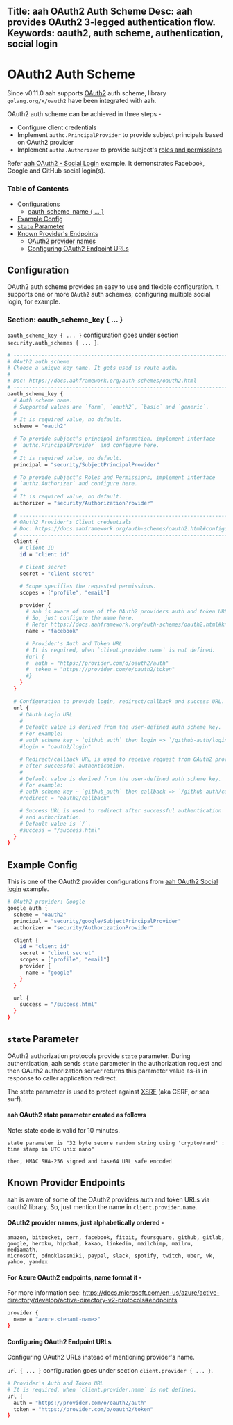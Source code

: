 Title: aah OAuth2 Auth Scheme
Desc: aah provides OAuth2 3-legged authentication flow.
Keywords: oauth2, auth scheme, authentication, social login
---
# OAuth2 Auth Scheme

<span class="badge lb-sm">Since v0.11.0</span> aah supports [OAuth2](https://oauth.net/2/) auth scheme, library  `golang.org/x/oauth2` have been integrated with aah.

OAuth2 auth scheme can be achieved in three steps -

  * Configure client credentials
  * Implement `authc.PrincipalProvider` to provide subject principals based on OAuth2 provider
  * Implement `authz.Authorizer` to provide subject's [roles and permissions](/security-permissions.html)

Refer [aah OAuth2 - Social Login]({{aah-examples}}/oauth2-social-login) example. It demonstrates Facebook, Google and GitHub social login(s).

### Table of Contents

  * [Configurations](#configuration)
      - [oauth_scheme_name { ... }](#section-oauth-scheme-key)
  * [Example Config](#example-config)
  * [`state` Parameter](#state-parameter)
  * [Known Provider's Endpoints](#known-provider-endpoints)
      - [OAuth2 provider names](#oauth2-provider-names-just-alphabetically-ordered)
      - [Configuring OAuth2 Endpoint URLs](#configuring-oauth2-endpoint-urls)

## Configuration

OAuth2 auth scheme provides an easy to use and flexible configuration. It supports one or more `OAuth2` auth schemes; configuring multiple social login, for example.


### Section: oauth_scheme_key { ... }

`oauth_scheme_key { ... }` configuration goes under section `security.auth_schemes { ... }`.

```bash
# -----------------------------------------------------------------------------
# OAuth2 auth scheme
# Choose a unique key name. It gets used as route auth.
#
# Doc: https://docs.aahframework.org/auth-schemes/oauth2.html
# -----------------------------------------------------------------------------
oauth_scheme_key {
  # Auth scheme name.
  # Supported values are `form`, `oauth2`, `basic` and `generic`.
  #
  # It is required value, no default.
  scheme = "oauth2"

  # To provide subject's principal information, implement interface
  # `authc.PrincipalProvider` and configure here.
  #
  # It is required value, no default.
  principal = "security/SubjectPrincipalProvider"

  # To provide subject's Roles and Permissions, implement interface
  # `authz.Authorizer` and configure here.
  #
  # It is required value, no default.
  authorizer = "security/AuthorizationProvider"

  # -----------------------------------------------------------------------------
  # OAuth2 Provider's Client credentials
  # Doc: https://docs.aahframework.org/auth-schemes/oauth2.html#configuration
  # -----------------------------------------------------------------------------
  client {
    # Client ID
    id = "client id"

    # Client secret
    secret = "client secret"

    # Scope specifies the requested permissions.
    scopes = ["profile", "email"]

    provider {
      # aah is aware of some of the OAuth2 providers auth and token URLs via library.
      # So, just configure the name here.
      # Refer https://docs.aahframework.org/auth-schemes/oauth2.html#known-provider-endpoints
      name = "facebook"

      # Provider's Auth and Token URL
      # It is required, when `client.provider.name` is not defined.
      #url {
      #  auth = "https://provider.com/o/oauth2/auth"
      #  token = "https://provider.com/o/oauth2/token"
      #}
    }
  }

  # Configuration to provide login, redirect/callback and success URL.
  url {
    # OAuth Login URL
    #
    # Default value is derived from the user-defined auth scheme key.
    # For example:
    # auth scheme key ~ `github_auth` then login => `/github-auth/login`.
    #login = "oauth2/login"

    # Redirect/callback URL is used to receive request from OAuth2 provider
    # after successful authentication.
    #
    # Default value is derived from the user-defined auth scheme key.
    # For example:
    # auth scheme key ~ `github_auth` then callback => `/github-auth/callback`.
    #redirect = "oauth2/callback"

    # Success URL is used to redirect after successful authentication
    # and authorization.
    # Default value is `/`.
    #success = "/success.html"
  }
}
```

## Example Config

This is one of the OAuth2 provider configurations from [aah OAuth2 Social login]({{aah-examples}}/oauth2-social-login) example.

```bash
# OAuth2 provider: Google
google_auth {
  scheme = "oauth2"  
  principal = "security/google/SubjectPrincipalProvider"
  authorizer = "security/AuthorizationProvider"

  client {
    id = "client id"
    secret = "client secret"
    scopes = ["profile", "email"]
    provider {
      name = "google"
    }
  }

  url {
    success = "/success.html"
  }
}
```

## `state` Parameter

OAuth2 authorization protocols provide `state` parameter. During authentication, aah sends `state` parameter in the authorization request and then OAuth2 authorization server returns this parameter value as-is in response to caller application redirect.

The state parameter is used to protect against [XSRF](http://en.wikipedia.org/wiki/Cross-site_request_forgery) (aka CSRF, or sea surf).


#### aah OAuth2 state parameter created as follows

Note: state code is valid for 10 minutes.

```
state parameter is "32 byte secure random string using 'crypto/rand' : time stamp in UTC unix nano"

then, HMAC SHA-256 signed and base64 URL safe encoded
```

## Known Provider Endpoints

aah is aware of some of the OAuth2 providers auth and token URLs via oauth2 library. So, just mention the name in `client.provider.name`.

#### OAuth2 provider names, just alphabetically ordered -

```
amazon, bitbucket, cern, facebook, fitbit, foursquare, github, gitlab,
google, heroku, hipchat, kakao, linkedin, mailchimp, mailru, mediamath,
microsoft, odnoklassniki, paypal, slack, spotify, twitch, uber, vk,
yahoo, yandex
```


#### For Azure OAuth2 endpoints, name format it -

For more information see: https://docs.microsoft.com/en-us/azure/active-directory/develop/active-directory-v2-protocols#endpoints

```bash
provider {
  name = "azure.<tenant-name>"
}
```

#### Configuring OAuth2 Endpoint URLs

Configuring OAuth2 URLs instead of mentioning provider's name.

`url { ... }` configuration goes under section `client.provider { ... }`.

```bash
# Provider's Auth and Token URL
# It is required, when `client.provider.name` is not defined.
url {
  auth = "https://provider.com/o/oauth2/auth"
  token = "https://provider.com/o/oauth2/token"
}
```

